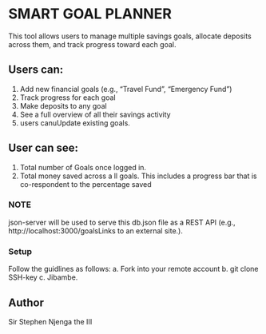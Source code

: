 # SMART GOAL PLANNER

 This tool allows users to manage multiple savings goals, allocate deposits across them, and track progress toward each goal.

## Users can:

1. Add new financial goals (e.g., “Travel Fund”, “Emergency Fund”)
2. Track progress for each goal
3. Make deposits to any goal
4. See a full overview of all their savings activity
5. users canuUpdate existing goals.

## User can see:

1. Total number of Goals once logged in.
2. Total money saved across a ll goals. This includes a progress bar that is co-respondent to the percentage saved

### NOTE

json-server will be used to serve this db.json file as a REST API (e.g., http://localhost:3000/goalsLinks to an external site.).

### Setup
Follow the guidlines as follows:
a. Fork into your remote account
b. git clone SSH-key
c. Jibambe.

## Author
Sir Stephen Njenga the III
